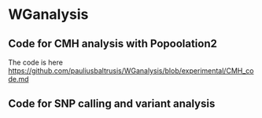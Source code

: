# WGanalysis
## Code for CMH analysis with Popoolation2
The code is here https://github.com/pauliusbaltrusis/WGanalysis/blob/experimental/CMH_code.md
## Code for SNP calling and variant analysis

